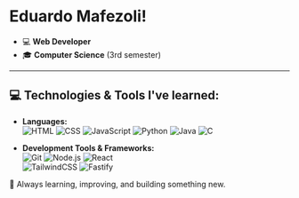 # Eduardo Mafezoli!

- 💻 **Web Developer**
- 🎓 **Computer Science** (3rd semester)  



---

## 💻 Technologies & Tools I've learned:

- **Languages:**  
  ![HTML](https://img.shields.io/badge/-HTML5-E34F26?style=flat&logo=html5&logoColor=white) 
  ![CSS](https://img.shields.io/badge/-CSS3-1572B6?style=flat&logo=css3&logoColor=white) 
  ![JavaScript](https://img.shields.io/badge/-JavaScript-F7DF1E?style=flat&logo=javascript&logoColor=black)
  ![Python](https://img.shields.io/badge/-Python-3776AB?style=flat&logo=python&logoColor=white)
  ![Java](https://img.shields.io/badge/-Java-007396?style=flat&logo=java&logoColor=white)
  ![C](https://img.shields.io/badge/-C-A8B9CC?style=flat&logo=c&logoColor=white)

- **Development Tools & Frameworks:**  
  ![Git](https://img.shields.io/badge/-Git-F05032?style=flat&logo=git&logoColor=white) 
  ![Node.js](https://img.shields.io/badge/-Node.js-339933?style=flat&logo=node.js&logoColor=white) 
  ![React](https://img.shields.io/badge/-React-61DAFB?style=flat&logo=react&logoColor=black)  
  ![TailwindCSS](https://img.shields.io/badge/-TailwindCSS-38B2AC?style=flat&logo=tailwind-css&logoColor=white)
  ![Fastify](https://img.shields.io/badge/-Fastify-000000?style=flat&logo=fastify&logoColor=white)


🚀 Always learning, improving, and building something new.

